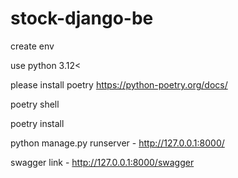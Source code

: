 # stock-django-be

create env
 
use python 3.12<

please install poetry https://python-poetry.org/docs/

poetry shell

poetry install

python manage.py runserver - http://127.0.0.1:8000/

swagger link - http://127.0.0.1:8000/swagger